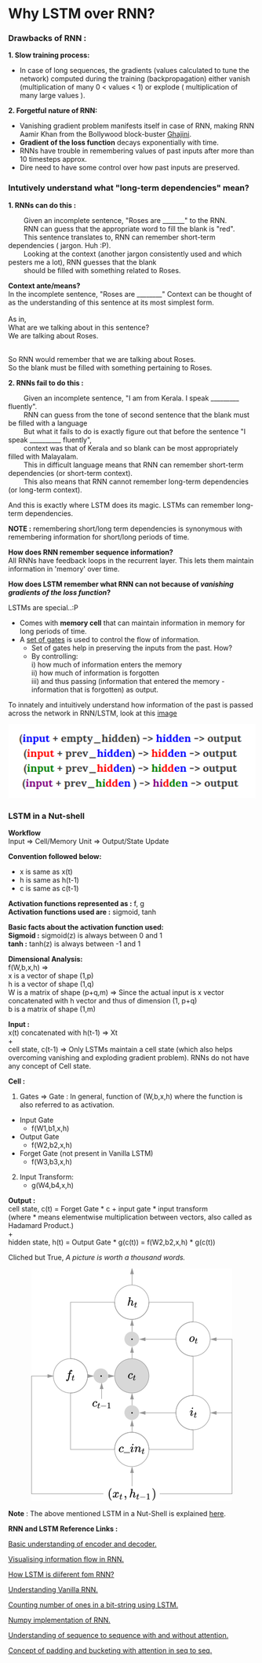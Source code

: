 # Why LSTM over RNN?

### Drawbacks of RNN :

**1. Slow training process:**
- In case of long sequences, the gradients (values calculated to tune the network) computed during the training (backpropagation) either vanish (multiplication of many 0 < values < 1)
or explode ( multiplication of many large values ).

**2. Forgetful nature of RNN:**
- Vanishing gradient problem manifests itself in case of RNN, making RNN Aamir Khan from the Bollywood block-buster [Ghajini](http://www.imdb.com/title/tt1166100/).
- **Gradient of the loss function** decays exponentially with time.
- RNNs have trouble in remembering values of past inputs after more than 10 timesteps approx.
- Dire need to have some control over how past inputs are preserved.

### Intutively understand what "long-term dependencies" mean?<br>

**1. RNNs can do this :**<br>

&nbsp;&nbsp;&nbsp;&nbsp;&nbsp;&nbsp;&nbsp;&nbsp;Given an incomplete sentence, "Roses are _______" to the RNN.<br>
&nbsp;&nbsp;&nbsp;&nbsp;&nbsp;&nbsp;&nbsp;&nbsp;RNN can guess that the appropriate word to fill the blank is "red".<br>
&nbsp;&nbsp;&nbsp;&nbsp;&nbsp;&nbsp;&nbsp;&nbsp;This sentence translates to, RNN can remember short-term dependencies ( jargon. Huh :P).<br>
&nbsp;&nbsp;&nbsp;&nbsp;&nbsp;&nbsp;&nbsp;&nbsp;Looking at the context (another jargon consistently used and which pesters me a lot), RNN guesses that the blank<br>
&nbsp;&nbsp;&nbsp;&nbsp;&nbsp;&nbsp;&nbsp;&nbsp;should be filled with something related
to Roses.<br>

**Context ante/means?**<br>
In the incomplete sentence, "Roses are ________" 
Context can be thought of as the understanding of this sentence at its most simplest form.<br><br>
As in,<br>
What are we talking about in this sentence?<br>
We are talking about Roses.<br><br>

So RNN would remember that we are talking about Roses.<br> So the blank must be filled with something pertaining to Roses.<br>

**2. RNNs fail to do this :**<br>

&nbsp;&nbsp;&nbsp;&nbsp;&nbsp;&nbsp;&nbsp;&nbsp;Given an incomplete sentence, "I am from Kerala. I speak _________ fluently".<br>
&nbsp;&nbsp;&nbsp;&nbsp;&nbsp;&nbsp;&nbsp;&nbsp;RNN can guess from the tone of second sentence that the blank must be filled with a language<br>
&nbsp;&nbsp;&nbsp;&nbsp;&nbsp;&nbsp;&nbsp;&nbsp;But what it fails to do is exactly figure out that before the sentence "I speak __________ fluently",<br> &nbsp;&nbsp;&nbsp;&nbsp;&nbsp;&nbsp;&nbsp;&nbsp;context was that of Kerala and so blank can be most appropriately filled with Malayalam.<br>
&nbsp;&nbsp;&nbsp;&nbsp;&nbsp;&nbsp;&nbsp;&nbsp;This in difficult language means that RNN can remember short-term dependencies (or short-term context).<br>
&nbsp;&nbsp;&nbsp;&nbsp;&nbsp;&nbsp;&nbsp;&nbsp;This also means that RNN cannot remember long-term dependencies (or long-term context).<br>

And this is exactly where LSTM does its magic. LSTMs can remember long-term dependencies.<br>

**NOTE :** remembering short/long term dependencies is synonymous with remembering information for short/long periods of time.<br>

**How does RNN remember sequence information?** <br>
All RNNs have feedback loops in the recurrent layer. This lets them maintain information in 'memory' over time.

<b>How does LSTM remember what RNN can not because of <i>vanishing gradients of the loss function</i>?</b>

LSTMs are special..:P
- Comes with **memory cell** that can maintain information in memory for long periods of time.
- A <u>set of gates</u> is used to control the flow of information.
	- Set of gates help in preserving the inputs from the past. How?
	- By controlling:<br>
		i) how much of information enters the memory<br>
		ii) how much of information is forgotten<br>
		iii) and thus passing (information that entered the memory - information that is forgotten) as output.<br>

To innately and intuitively understand how information of the past is passed across the network in RNN/LSTM, look at this [image](https://iamtrask.github.io/2015/11/15/anyone-can-code-lstm/)<br>
<p align="center">
	<img src="https://github.com/PollenJain/LSTM_Tensorflow/blob/master/hidden_layer_recurrence.png">
</p>

### LSTM in a Nut-shell

**Workflow**<br>
Input => Cell/Memory Unit => Output/State Update

**Convention followed below:**
- x is same as x(t)
- h is same as h(t-1)
- c is same as c(t-1)


**Activation functions represented as :** f, g<br>
**Activation functions used are :** sigmoid, tanh<br>

**Basic facts about the activation function used:**<br>
**Sigmoid :** sigmoid(z) is always between 0 and 1<br>
**tanh :** tanh(z) is always between -1 and 1<br>

**Dimensional Analysis:**<br>
f(W,b,x,h) => <br>
	    x is a vector of shape (1,p)<br>
	    h is a vector of shape (1,q)<br>
	    W is a matrix of shape (p+q,m) => Since the actual input is x vector concatenated with h vector and thus of dimension (1, p+q)<br>
	    b is a matrix of shape (1,m)<br>
	
**Input :**<br>
x(t) concatenated with h(t-1) => Xt<br>
		+<br>
cell state, c(t-1) => Only LSTMs maintain a cell state (which also helps overcoming vanishing and exploding gradient problem). RNNs do not have any concept of Cell state.<br>

	  

**Cell :**<br>
1. Gates => Gate : In general, function of (W,b,x,h) where the function is also referred to as activation.<br>
 - Input Gate <br>
	- f(W1,b1,x,h) <br>
 - Output Gate <br>
	- f(W2,b2,x,h) <br>
 - Forget Gate (not present in Vanilla LSTM) <br>
	- f(W3,b3,x,h) <br>
       
2. Input Transform:<br>
	- g(W4,b4,x,h)<br>
	

**Output :**<br>
cell state, c(t) = Forget Gate * c + input gate * input transform<br> 
(where * means elementwise multiplication between vectors, also called as Hadamard Product.)<br>
	+<br>
hidden state, h(t) = Output Gate * g(c(t)) = f(W2,b2,x,h) * g(c(t))<br>

Cliched but True, *A picture is worth a thousand words.*<br>
<p align="center">
	<img src="https://github.com/PollenJain/LSTM_Tensorflow/blob/master/mathematics_of_lstm.png">
</p>

__Note__ : The above mentioned LSTM in a Nut-Shell is explained [here](https://apaszke.github.io/lstm-explained.html).

**RNN and LSTM Reference Links :**

[Basic understanding of encoder and decoder.](https://github.com/ematvey/tensorflow-seq2seq-tutorials/blob/master/1-seq2seq.ipynb)<br>

[Visualising information flow in RNN.](https://iamtrask.github.io/2015/11/15/anyone-can-code-lstm/)<br>

[How LSTM is diiferent fom RNN?](http://colah.github.io/posts/2015-08-Understanding-LSTMs/)<br>

[Understanding Vanilla RNN.](http://www.wildml.com/2015/09/recurrent-neural-networks-tutorial-part-1-introduction-to-rnns/)<br>

[Counting number of ones in a bit-string using LSTM.](http://monik.in/a-noobs-guide-to-implementing-rnn-lstm-using-tensorflow/)<br>

[Numpy implementation of RNN.](https://gist.github.com/karpathy/d4dee566867f8291f086)<br>

[Understanding of sequence to sequence with and without attention.](https://indico.io/blog/sequence-modeling-neuralnets-part1/)<br>

[Concept of padding and bucketing with attention in seq to seq.](http://suriyadeepan.github.io/2016-06-28-easy-seq2seq/)






















	








